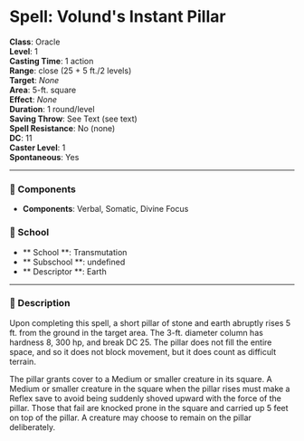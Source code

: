 
# Spell: Volund's Instant Pillar
**Class**: Oracle  
**Level**: 1  
**Casting Time**: 1 action  
**Range**: close (25 + 5 ft./2 levels)  
**Target**: _None_  
**Area**: 5-ft. square  
**Effect**: _None_  
**Duration**: 1 round/level  
**Saving Throw**: See Text (see text)  
**Spell Resistance**: No (none)  
**DC**: 11  
**Caster Level**: 1  
**Spontaneous**: Yes

---

### 🔮 Components
- **Components**: Verbal, Somatic, Divine Focus

### 🏫 School
- ** School **: Transmutation
- ** Subschool **: undefined
- ** Descriptor **: Earth
---

### 📜 Description
Upon completing this spell, a short pillar of stone and earth abruptly rises 5 ft. from the ground in the target area. The 3-ft. diameter column has hardness 8, 300 hp, and break DC 25. The pillar does not fill the entire space, and so it does not block movement, but it does count as difficult terrain.

The pillar grants cover to a Medium or smaller creature in its square. A Medium or smaller creature in the square when the pillar rises must make a Reflex save to avoid being suddenly shoved upward with the force of the pillar. Those that fail are knocked prone in the square and carried up 5 feet on top of the pillar. A creature may choose to remain on the pillar deliberately.
